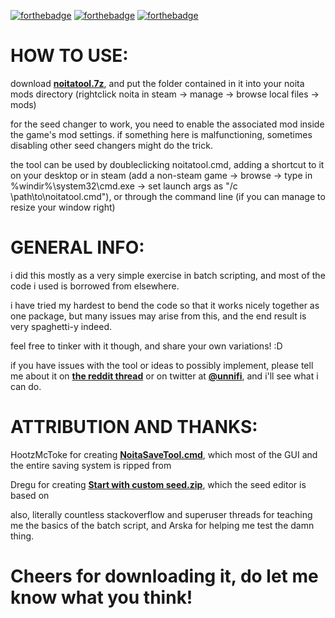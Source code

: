 [![forthebadge](https://forthebadge.com/images/badges/works-on-my-machine.svg)](https://forthebadge.com) [![forthebadge](https://forthebadge.com/images/badges/powered-by-black-magic.svg)](https://forthebadge.com) [![forthebadge](https://forthebadge.com/images/badges/ctrl-c-ctrl-v.svg)](https://forthebadge.com)

# HOW TO USE:
download **[noitatool.7z](https://github.com/talossa/noitatool/releases/latest)**, and put the folder contained in it into your noita mods directory (rightclick noita in steam -> manage -> browse local files -> mods)

for the seed changer to work, you need to enable the associated mod inside the game's mod settings. 
if something here is malfunctioning, sometimes disabling other seed changers might do the trick.

the tool can be used by doubleclicking noitatool.cmd, adding a shortcut to it on your desktop or in steam (add a non-steam game -> browse -> type in %windir%\system32\cmd.exe -> set launch args as "/c \path\to\noitatool.cmd"), or through the command line (if you can manage to resize your window right)


# GENERAL INFO:
i did this mostly as a very simple exercise in batch scripting, and most of the code i used is borrowed from elsewhere. 

i have tried my hardest to bend the code so that it works nicely together as one package, but many issues may arise from this, and the end result is very spaghetti-y indeed. 

feel free to tinker with it though, and share your own variations! :D

if you have issues with the tool or ideas to possibly implement, please tell me about it on **[the reddit thread](https://www.reddit.com/r/noita/comments/ljchy0)** or on twitter at **[@unnifi](https://twitter.com/unnifi)**, and i'll see what i can do.


# ATTRIBUTION AND THANKS:
HootzMcToke for creating **[NoitaSaveTool.cmd](https://github.com/hootzmctoke/noitasavetool)**, which most of the GUI and the entire saving system is ripped from

Dregu for creating **[Start with custom seed.zip](https://modworkshop.net/mod/25898)**, which the seed editor is based on

also, literally countless stackoverflow and superuser threads for teaching me the basics of the batch script, and Arska for 
helping me test the damn thing.

# Cheers for downloading it, do let me know what you think!
